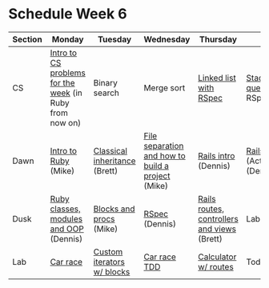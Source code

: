 # Schedule Week 6

| Section |                                                 Monday                                                 |                                                  Tuesday                                                   |                                         Wednesday                                          |                                            Thursday                                           |                                                 Friday                                                 |
|---------|--------------------------------------------------------------------------------------------------------|------------------------------------------------------------------------------------------------------------|--------------------------------------------------------------------------------------------|-----------------------------------------------------------------------------------------------|--------------------------------------------------------------------------------------------------------|
| CS      | [Intro to CS problems for the week](../warmups/week-06.md) (in Ruby from now on)                       | Binary search                                                                                              | Merge sort                                                                                 | [Linked list with RSpec](https://github.com/sf-wdi-17/singly_linked_list)                     | [Stack](https://github.com/sf-wdi-17/stack) and [queue](https://github.com/sf-wdi-17/queue) with RSpec |
| Dawn    | [Intro to Ruby](https://github.com/sf-wdi-17/notes/tree/master/lectures/week-06/_1_monday/dawn) (Mike) | [Classical inheritance](../lectures/week-06/_2_tuesday/dawn/ruby_inheritance.md) (Brett)                   | [File separation and how to build a project](https://github.com/sf-wdi-17/file_sep) (Mike) | [Rails intro](../lectures/week-06/_4_thursday/dawn/README.md) (Dennis)                        | [Rails models](../lectures/week-06/_5_friday/dawn/README.md) (ActiveRecord) (Dennis)                   |
| Dusk    | [Ruby classes, modules and OOP](../lectures/week-06/_1_monday/dusk/README.md) (Dennis)                 | [Blocks and procs](https://github.com/sf-wdi-17/notes/tree/master/lectures/week-06/_2_tuesday/dusk) (Mike) | [RSpec](../lectures/week-06/_3_wednesday/dusk/README.md) (Dennis)                          | [Rails routes, controllers and views](../lectures/week-06/_4_thursday/dusk/README.md) (Brett) | Lab start                                                                                              |
| Lab     | [Car race](https://github.com/sf-wdi-17/car_race)                                                      | [Custom iterators w/ blocks](https://github.com/sf-wdi-17/iterators_lab)                                   | [Car race TDD](https://github.com/sf-wdi-17/car_race)                                      | [Calculator w/ routes](../assignments/week-06/_4_thursday/rails_calculator_with_routes.md)                                                                          | Todo list                                                                                              |
